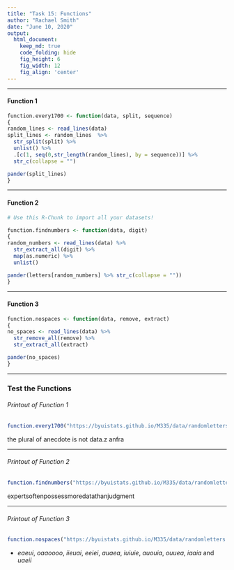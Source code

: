 ```yaml
---
title: "Task 15: Functions"
author: "Rachael Smith"
date: "June 10, 2020"
output:
  html_document:  
    keep_md: true
    code_folding: hide
    fig_height: 6
    fig_width: 12
    fig_align: 'center'
---
```




-----




#### Function 1


```r
function.every1700 <- function(data, split, sequence)
{
random_lines <- read_lines(data)
split_lines <- random_lines  %>% 
  str_split(split) %>% 
  unlist() %>% 
  .[c(1, seq(0,str_length(random_lines), by = sequence))] %>% 
  str_c(collapse = "")

pander(split_lines)
}
```

-----

#### Function 2


```r
# Use this R-Chunk to import all your datasets!

function.findnumbers <- function(data, digit)
{
random_numbers <- read_lines(data) %>% 
  str_extract_all(digit) %>% 
  map(as.numeric) %>%
  unlist()

pander(letters[random_numbers] %>% str_c(collapse = ""))
}
```

-----

#### Function 3


```r
function.nospaces <- function(data, remove, extract)
{
no_spaces <- read_lines(data) %>% 
  str_remove_all(remove) %>%  
  str_extract_all(extract) 

pander(no_spaces)
}
```

-----

### Test the Functions

###### Printout of Function 1

```r
function.every1700("https://byuistats.github.io/M335/data/randomletters.txt", "", 1700)
```

the plural of anecdote is not data.z anfra

-----

###### Printout of Function 2


```r
function.findnumbers("https://byuistats.github.io/M335/data/randomletters_wnumbers.txt", "[:digit:]+")
```

expertsoftenpossessmoredatathanjudgment

-----

###### Printout of Function 3


```r
function.nospaces("https://byuistats.github.io/M335/data/randomletters.txt", "[:blank:]|\\.", "[aeiou]{5,}")
```



  * _eaeui_, _oaaoooo_, _iieuai_, _eeiei_, _auaea_, _iuiuie_, _auouia_, _ouuea_, _iaaia_ and _uaeii_

<!-- end of list -->

